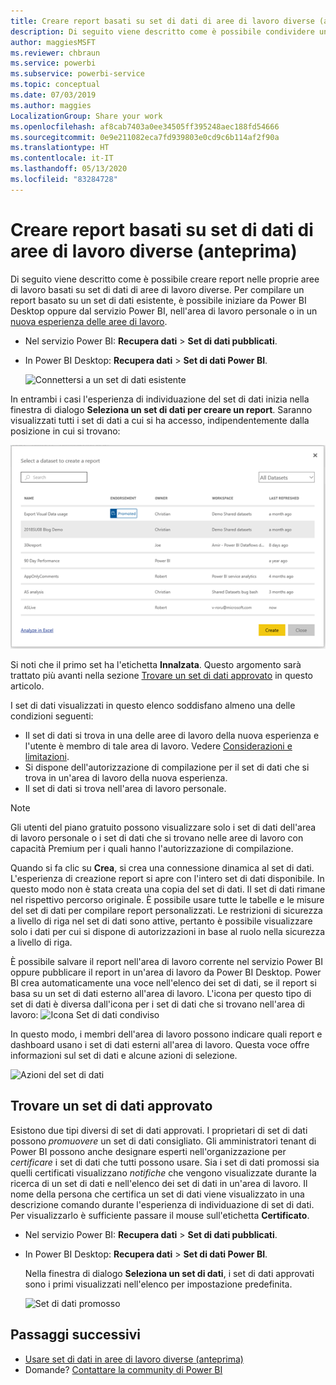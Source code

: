 ```yaml
---
title: Creare report basati su set di dati di aree di lavoro diverse (anteprima) - Power BI
description: Di seguito viene descritto come è possibile condividere un set di dati con utenti in tutta l'organizzazione, che possono poi compilare report basati sul set di dati nelle proprie aree di lavoro.
author: maggiesMSFT
ms.reviewer: chbraun
ms.service: powerbi
ms.subservice: powerbi-service
ms.topic: conceptual
ms.date: 07/03/2019
ms.author: maggies
LocalizationGroup: Share your work
ms.openlocfilehash: af8cab7403a0ee34505ff395248aec188fd54666
ms.sourcegitcommit: 0e9e211082eca7fd939803e0cd9c6b114af2f90a
ms.translationtype: HT
ms.contentlocale: it-IT
ms.lasthandoff: 05/13/2020
ms.locfileid: "83284728"
---
```

# <a name="create-reports-based-on-datasets-from-different-workspaces-preview"></a>Creare report basati su set di dati di aree di lavoro diverse (anteprima)

Di seguito viene descritto come è possibile creare report nelle proprie aree di lavoro basati su set di dati di aree di lavoro diverse. Per compilare un report basato su un set di dati esistente, è possibile iniziare da Power BI Desktop oppure dal servizio Power BI, nell'area di lavoro personale o in un [nuova esperienza delle aree di lavoro](../collaborate-share/service-create-the-new-workspaces.md).

- Nel servizio Power BI: **Recupera dati** > **Set di dati pubblicati**.
- In Power BI Desktop: **Recupera dati** > **Set di dati Power BI**.

    ![Connettersi a un set di dati esistente](media/service-datasets-across-workspaces/power-bi-connect-dataset-pk.png)
   
In entrambi i casi l'esperienza di individuazione del set di dati inizia nella finestra di dialogo **Seleziona un set di dati per creare un report**. Saranno visualizzati tutti i set di dati a cui si ha accesso, indipendentemente dalla posizione in cui si trovano:

![Selezionare un set di dati](media/service-datasets-across-workspaces/power-bi-select-dataset.png)

Si noti che il primo set ha l'etichetta **Innalzata**. Questo argomento sarà trattato più avanti nella sezione [Trovare un set di dati approvato](#find-an-endorsed-dataset) in questo articolo.

I set di dati visualizzati in questo elenco soddisfano almeno una delle condizioni seguenti:

- Il set di dati si trova in una delle aree di lavoro della nuova esperienza e l'utente è membro di tale area di lavoro. Vedere [Considerazioni e limitazioni](service-datasets-across-workspaces.md#considerations-and-limitations).
- Si dispone dell'autorizzazione di compilazione per il set di dati che si trova in un'area di lavoro della nuova esperienza.
- Il set di dati si trova nell'area di lavoro personale.

> [!NOTE]
> Gli utenti del piano gratuito possono visualizzare solo i set di dati dell'area di lavoro personale o i set di dati che si trovano nelle aree di lavoro con capacità Premium per i quali hanno l'autorizzazione di compilazione.

Quando si fa clic su **Crea**, si crea una connessione dinamica al set di dati. L'esperienza di creazione report si apre con l'intero set di dati disponibile. In questo modo non è stata creata una copia del set di dati. Il set di dati rimane nel rispettivo percorso originale. È possibile usare tutte le tabelle e le misure del set di dati per compilare report personalizzati. Le restrizioni di sicurezza a livello di riga nel set di dati sono attive, pertanto è possibile visualizzare solo i dati per cui si dispone di autorizzazioni in base al ruolo nella sicurezza a livello di riga.

È possibile salvare il report nell'area di lavoro corrente nel servizio Power BI oppure pubblicare il report in un'area di lavoro da Power BI Desktop. Power BI crea automaticamente una voce nell'elenco dei set di dati, se il report si basa su un set di dati esterno all'area di lavoro. L'icona per questo tipo di set di dati è diversa dall'icona per i set di dati che si trovano nell'area di lavoro: ![Icona Set di dati condiviso](media/service-datasets-discover-across-workspaces/power-bi-shared-dataset-icon.png)

In questo modo, i membri dell'area di lavoro possono indicare quali report e dashboard usano i set di dati esterni all'area di lavoro. Questa voce offre informazioni sul set di dati e alcune azioni di selezione.

![Azioni del set di dati](media/service-datasets-across-workspaces/power-bi-dataset-actions.png)

## <a name="find-an-endorsed-dataset"></a>Trovare un set di dati approvato

Esistono due tipi diversi di set di dati approvati. I proprietari di set di dati possono *promuovere* un set di dati consigliato. Gli amministratori tenant di Power BI possono anche designare esperti nell'organizzazione per *certificare* i set di dati che tutti possono usare. Sia i set di dati promossi sia quelli certificati visualizzano *notifiche* che vengono visualizzate durante la ricerca di un set di dati e nell'elenco dei set di dati in un'area di lavoro. Il nome della persona che certifica un set di dati viene visualizzato in una descrizione comando durante l'esperienza di individuazione di set di dati. Per visualizzarlo è sufficiente passare il mouse sull'etichetta **Certificato**.

- Nel servizio Power BI: **Recupera dati** > **Set di dati pubblicati**.
- In Power BI Desktop: **Recupera dati** > **Set di dati Power BI**.

    Nella finestra di dialogo **Seleziona un set di dati**, i set di dati approvati sono i primi visualizzati nell'elenco per impostazione predefinita. 

    ![Set di dati promosso](media/service-datasets-certify-promote/power-bi-dataset-promoted.png)

## <a name="next-steps"></a>Passaggi successivi

- [Usare set di dati in aree di lavoro diverse (anteprima)](service-datasets-across-workspaces.md)
- Domande? [Contattare la community di Power BI](https://community.powerbi.com/)
